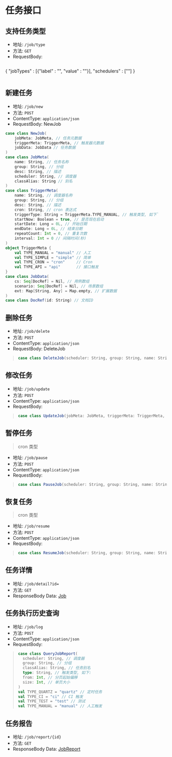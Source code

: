 # 任务接口

## 支持任务类型
- 地址: `/job/type`
- 方法: `GET`
- RequestBody: 
>```json
{
    "jobTypes" : [{"label" : "", "value" : ""}],
    "schedulers" : [""]
}
>```

## 新建任务
- 地址: `/job/new`
- 方法: `POST`
- ContentType: `application/json`
- RequestBody: NewJob
```scala
case class NewJob(
    jobMeta: JobMeta, // 任务元数据
    triggerMeta: TriggerMeta, // 触发器元数据
    jobData: JobData // 任务数据
)
case class JobMeta(
    name: String, // 任务名称
    group: String, // 分组
    desc: String, // 描述
    scheduler: String, // 调度器
    classAlias: String // 别名
)
case class TriggerMeta(
    name: String, // 调度器名称
    group: String, // 分组
    desc: String, // 描述
    cron: String, // cron 表达式
    triggerType: String = TriggerMeta.TYPE_MANUAL, // 触发类型, 如下`
    startNow: Boolean = true, // 是否现在启动
    startDate: Long = 0L, // 开始日期
    endDate: Long = 0L, // 结束日期
    repeatCount: Int = 0, // 重复次数
    interval: Int = 0 // 间隔时间(秒)
)
object TriggerMeta {
    val TYPE_MANUAL = "manual" // 人工
    val TYPE_SIMPLE = "simple" // 简单
    val TYPE_CRON = "cron"     // Cron
    val TYPE_API = "api"       // 接口触发
}
case class JobData(
    cs: Seq[DocRef] = Nil, // 用例数组
    scenario: Seq[DocRef] = Nil, // 场景数组
    ext: Map[String, Any] = Map.empty, // 扩展数据
)
case class DocRef(id: String) // 文档ID
```

## 删除任务
- 地址: `/job/delete`
- 方法: `POST`
- ContentType: `application/json`
- RequestBody: DeleteJob
>```scala
>case class DeleteJob(scheduler: String, group: String, name: String, id: String)
>```

## 修改任务
- 地址: `/job/update`
- 方法: `POST`
- ContentType: `application/json`
- RequestBody: 
>```scala
>case class UpdateJob(jobMeta: JobMeta, triggerMeta: TriggerMeta, jobData: JobData)
>```

## 暂停任务
> cron 类型

- 地址: `/job/pause`
- 方法: `POST`
- ContentType: `application/json`
- RequestBody: 
>```scala
>case class PauseJob(scheduler: String, group: String, name: String)
>```

## 恢复任务
> cron 类型

- 地址: `/job/resume`
- 方法: `POST`
- ContentType: `application/json`
- RequestBody: 
>```scala
>case class ResumeJob(scheduler: String, group: String, name: String)
>```

## 任务详情

- 地址: `/job/detail?id=`
- 方法: `GET`
- ResponseBody Data: [Job](../api/model/Job.md)

## 任务执行历史查询

- 地址: `/job/log`
- 方法: `POST`
- ContentType: `application/json`
- RequestBody: 
>```scala
>case class QueryJobReport(
>   scheduler: String, // 调度器
>   group: String, // 分组
>   classAlias: String, // 任务别名
>   type: String, // 触发类型, 如下:
>   from: Int, // 分页起始偏移
>   size: Int, // 单页大小
>)
>val TYPE_QUARTZ = "quartz" // 定时任务
>val TYPE_CI = "ci" // CI 触发
>val TYPE_TEST = "test" // 测试
>val TYPE_MANUAL = "manual" // 人工触发
>```

## 任务报告

- 地址: `/job/report/{id}`
- 方法: `GET`
- ResponseBody Data: [JobReport](../api/model/JobReport.md)
